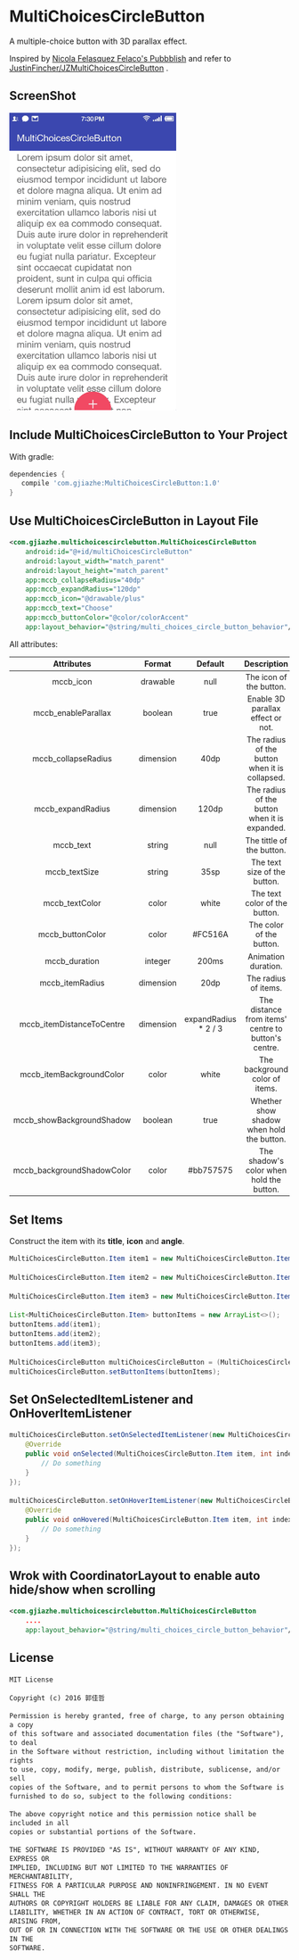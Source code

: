 # MultiChoicesCircleButton

A multiple-choice button with 3D parallax effect.

Inspired by [Nicola Felasquez Felaco's Pubbblish](https://dribbble.com/shots/2293573-Pubbblish) and refer to [JustinFincher/JZMultiChoicesCircleButton](https://github.com/JustinFincher/JZMultiChoicesCircleButton) .

## ScreenShot

![gif1](screenshots/gif1.gif)

## Include MultiChoicesCircleButton to Your Project
With gradle:

```groovy
dependencies {
   compile 'com.gjiazhe:MultiChoicesCircleButton:1.0'
}
```

## Use MultiChoicesCircleButton in Layout File
```xml
<com.gjiazhe.multichoicescirclebutton.MultiChoicesCircleButton
    android:id="@+id/multiChoicesCircleButton"
    android:layout_width="match_parent"
    android:layout_height="match_parent"
    app:mccb_collapseRadius="40dp"
    app:mccb_expandRadius="120dp"
    app:mccb_icon="@drawable/plus"
    app:mccb_text="Choose"
    app:mccb_buttonColor="@color/colorAccent"
    app:layout_behavior="@string/multi_choices_circle_button_behavior"/>
```
All attributes:

|         Attributes         |  Format   |       Default        |               Description                |
| :------------------------: | :-------: | :------------------: | :--------------------------------------: |
|         mccb_icon          | drawable  |         null         |         The icon of the button.          |
|    mccb_enableParallax     |  boolean  |         true         |    Enable 3D parallax effect or not.     |
|    mccb_collapseRadius     | dimension |         40dp         | The radius of the button when it is collapsed. |
|     mccb_expandRadius      | dimension |        120dp         | The radius of the button when it is expanded. |
|         mccb_text          |  string   |         null         |        The tittle of the button.         |
|       mccb_textSize        |  string   |         35sp         |       The text size of the button.       |
|       mccb_textColor       |   color   |        white         |      The text color of the button.       |
|      mccb_buttonColor      |   color   |       \#FC516A       |         The color of the button.         |
|       mccb_duration        |  integer  |        200ms         |           Animation duration.            |
|      mccb_itemRadius       | dimension |         20dp         |           The radius of items.           |
| mccb_itemDistanceToCentre  | dimension | expandRadius * 2 / 3 | The distance from items' centre to button's centre. |
|  mccb_itemBackgroundColor  |   color   |        white         |      The background color of items.      |
| mccb_showBackgroundShadow  |  boolean  |         true         | Whether show shadow when hold the button. |
| mccb_backgroundShadowColor |   color   |      \#bb757575      | The shadow's color when hold the button. |


## Set Items

Construct the item with its __title__, __icon__ and __angle__.

```java
MultiChoicesCircleButton.Item item1 = new MultiChoicesCircleButton.Item("Like", getResources().getDrawable(R.drawable.icon1), 30);

MultiChoicesCircleButton.Item item2 = new MultiChoicesCircleButton.Item("Message", getResources().getDrawable(R.drawable.icon2), 90);

MultiChoicesCircleButton.Item item3 = new MultiChoicesCircleButton.Item("Tag", getResources().getDrawable(R.drawable.icon3), 150);

List<MultiChoicesCircleButton.Item> buttonItems = new ArrayList<>();
buttonItems.add(item1);
buttonItems.add(item2);
buttonItems.add(item3);

MultiChoicesCircleButton multiChoicesCircleButton = (MultiChoicesCircleButton) findViewById(R.id.multiChoicesCircleButton);
multiChoicesCircleButton.setButtonItems(buttonItems);
```

## Set OnSelectedItemListener and OnHoverItemListener

```java
multiChoicesCircleButton.setOnSelectedItemListener(new MultiChoicesCircleButton.OnSelectedItemListener() {
    @Override
    public void onSelected(MultiChoicesCircleButton.Item item, int index) {
        // Do something
    }
});

multiChoicesCircleButton.setOnHoverItemListener(new MultiChoicesCircleButton.OnHoverItemListener(){
    @Override
    public void onHovered(MultiChoicesCircleButton.Item item, int index) {
        // Do something
    }
});
```

## Wrok with CoordinatorLayout to enable auto hide/show when scrolling

```xml
<com.gjiazhe.multichoicescirclebutton.MultiChoicesCircleButton
    ....
    app:layout_behavior="@string/multi_choices_circle_button_behavior"/>
```



## License

    MIT License

    Copyright (c) 2016 郭佳哲

    Permission is hereby granted, free of charge, to any person obtaining a copy
    of this software and associated documentation files (the "Software"), to deal
    in the Software without restriction, including without limitation the rights
    to use, copy, modify, merge, publish, distribute, sublicense, and/or sell
    copies of the Software, and to permit persons to whom the Software is
    furnished to do so, subject to the following conditions:
    
    The above copyright notice and this permission notice shall be included in all
    copies or substantial portions of the Software.
    
    THE SOFTWARE IS PROVIDED "AS IS", WITHOUT WARRANTY OF ANY KIND, EXPRESS OR
    IMPLIED, INCLUDING BUT NOT LIMITED TO THE WARRANTIES OF MERCHANTABILITY,
    FITNESS FOR A PARTICULAR PURPOSE AND NONINFRINGEMENT. IN NO EVENT SHALL THE
    AUTHORS OR COPYRIGHT HOLDERS BE LIABLE FOR ANY CLAIM, DAMAGES OR OTHER
    LIABILITY, WHETHER IN AN ACTION OF CONTRACT, TORT OR OTHERWISE, ARISING FROM,
    OUT OF OR IN CONNECTION WITH THE SOFTWARE OR THE USE OR OTHER DEALINGS IN THE
    SOFTWARE.

